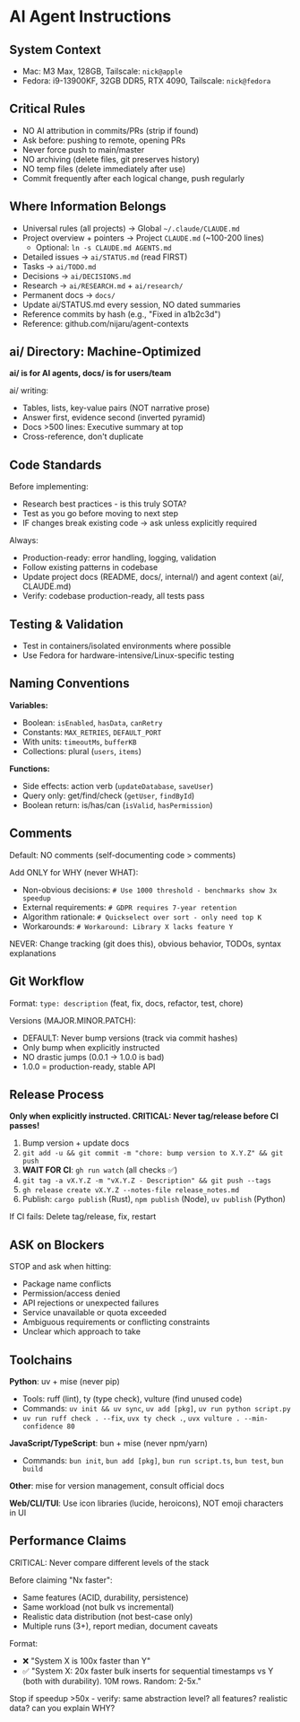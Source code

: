 # AI Agent Instructions

## System Context
- Mac: M3 Max, 128GB, Tailscale: `nick@apple`
- Fedora: i9-13900KF, 32GB DDR5, RTX 4090, Tailscale: `nick@fedora`

## Critical Rules
- NO AI attribution in commits/PRs (strip if found)
- Ask before: pushing to remote, opening PRs
- Never force push to main/master
- NO archiving (delete files, git preserves history)
- NO temp files (delete immediately after use)
- Commit frequently after each logical change, push regularly

## Where Information Belongs
- Universal rules (all projects) → Global `~/.claude/CLAUDE.md`
- Project overview + pointers → Project `CLAUDE.md` (~100-200 lines)
  - Optional: `ln -s CLAUDE.md AGENTS.md`
- Detailed issues → `ai/STATUS.md` (read FIRST)
- Tasks → `ai/TODO.md`
- Decisions → `ai/DECISIONS.md`
- Research → `ai/RESEARCH.md` + `ai/research/`
- Permanent docs → `docs/`
- Update ai/STATUS.md every session, NO dated summaries
- Reference commits by hash (e.g., "Fixed in a1b2c3d")
- Reference: github.com/nijaru/agent-contexts

## ai/ Directory: Machine-Optimized
**ai/ is for AI agents, docs/ is for users/team**

ai/ writing:
- Tables, lists, key-value pairs (NOT narrative prose)
- Answer first, evidence second (inverted pyramid)
- Docs >500 lines: Executive summary at top
- Cross-reference, don't duplicate

## Code Standards
Before implementing:
- Research best practices - is this truly SOTA?
- Test as you go before moving to next step
- IF changes break existing code → ask unless explicitly required

Always:
- Production-ready: error handling, logging, validation
- Follow existing patterns in codebase
- Update project docs (README, docs/, internal/) and agent context (ai/, CLAUDE.md)
- Verify: codebase production-ready, all tests pass

## Testing & Validation
- Test in containers/isolated environments where possible
- Use Fedora for hardware-intensive/Linux-specific testing

## Naming Conventions
**Variables:**
- Boolean: `isEnabled`, `hasData`, `canRetry`
- Constants: `MAX_RETRIES`, `DEFAULT_PORT`
- With units: `timeoutMs`, `bufferKB`
- Collections: plural (`users`, `items`)

**Functions:**
- Side effects: action verb (`updateDatabase`, `saveUser`)
- Query only: get/find/check (`getUser`, `findById`)
- Boolean return: is/has/can (`isValid`, `hasPermission`)

## Comments
Default: NO comments (self-documenting code > comments)

Add ONLY for WHY (never WHAT):
- Non-obvious decisions: `# Use 1000 threshold - benchmarks show 3x speedup`
- External requirements: `# GDPR requires 7-year retention`
- Algorithm rationale: `# Quickselect over sort - only need top K`
- Workarounds: `# Workaround: Library X lacks feature Y`

NEVER: Change tracking (git does this), obvious behavior, TODOs, syntax explanations

## Git Workflow
Format: `type: description` (feat, fix, docs, refactor, test, chore)

Versions (MAJOR.MINOR.PATCH):
- DEFAULT: Never bump versions (track via commit hashes)
- Only bump when explicitly instructed
- NO drastic jumps (0.0.1 → 1.0.0 is bad)
- 1.0.0 = production-ready, stable API

## Release Process
**Only when explicitly instructed. CRITICAL: Never tag/release before CI passes!**

1. Bump version + update docs
2. `git add -u && git commit -m "chore: bump version to X.Y.Z" && git push`
3. **WAIT FOR CI**: `gh run watch` (all checks ✅)
4. `git tag -a vX.Y.Z -m "vX.Y.Z - Description" && git push --tags`
5. `gh release create vX.Y.Z --notes-file release_notes.md`
6. Publish: `cargo publish` (Rust), `npm publish` (Node), `uv publish` (Python)

If CI fails: Delete tag/release, fix, restart

## ASK on Blockers
STOP and ask when hitting:
- Package name conflicts
- Permission/access denied
- API rejections or unexpected failures
- Service unavailable or quota exceeded
- Ambiguous requirements or conflicting constraints
- Unclear which approach to take

## Toolchains

**Python**: uv + mise (never pip)
- Tools: ruff (lint), ty (type check), vulture (find unused code)
- Commands: `uv init && uv sync`, `uv add [pkg]`, `uv run python script.py`
- `uv run ruff check . --fix`, `uvx ty check .`, `uvx vulture . --min-confidence 80`

**JavaScript/TypeScript**: bun + mise (never npm/yarn)
- Commands: `bun init`, `bun add [pkg]`, `bun run script.ts`, `bun test`, `bun build`

**Other**: mise for version management, consult official docs

**Web/CLI/TUI**: Use icon libraries (lucide, heroicons), NOT emoji characters in UI

## Performance Claims
CRITICAL: Never compare different levels of the stack

Before claiming "Nx faster":
- Same features (ACID, durability, persistence)
- Same workload (not bulk vs incremental)
- Realistic data distribution (not best-case only)
- Multiple runs (3+), report median, document caveats

Format:
- ❌ "System X is 100x faster than Y"
- ✅ "System X: 20x faster bulk inserts for sequential timestamps vs Y (both with durability). 10M rows. Random: 2-5x."

Stop if speedup >50x - verify: same abstraction level? all features? realistic data? can you explain WHY?
